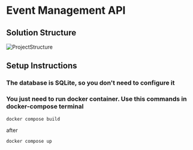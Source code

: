 # Event Management API

## Solution Structure

![ProjectStructure](https://user-images.githubusercontent.com/80807793/229363545-76151611-e718-4841-bef8-4fd25dc0000b.jpg)

## Setup Instructions

### The database is SQLite, so you don't need to configure it
### You just need to run docker container. Use this commands in docker-compose terminal
```
docker compose build 
```
after
```
docker compose up
```
